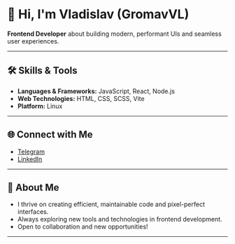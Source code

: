 # 👋 Hi, I'm Vladislav (GromavVL)

**Frontend Developer** about building modern, performant UIs and seamless user experiences.

---

## 🛠️ Skills & Tools
- **Languages & Frameworks:** JavaScript, React, Node.js
- **Web Technologies:** HTML, CSS, SCSS, Vite
- **Platform:** Linux

---

## 🌐 Connect with Me
- [Telegram](https://t.me/Gromav)
- [LinkedIn](https://www.linkedin.com/in/владислав-ильин-39b498381)

---

## 🚀 About Me
- I thrive on creating efficient, maintainable code and pixel-perfect interfaces.
- Always exploring new tools and technologies in frontend development.
- Open to collaboration and new opportunities!

---

<!--
🌱 Fun fact or motto: "Clean code advocate. Always learning."
-->
